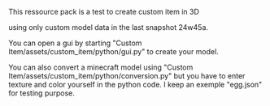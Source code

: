 This ressource pack is a test to create custom item in 3D

 using only custom model data in the last snapshot 24w45a.


You can open a gui by starting "Custom Item/assets/custom_item/python/gui.py" to create your model.

You can also convert a minecraft model using "Custom Item/assets/custom_item/python/conversion.py" but you have to enter texture and color yourself in the python code. I keep an exemple "egg.json" for testing purpose.
